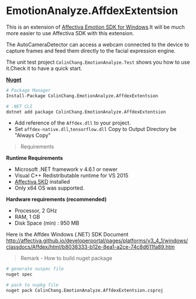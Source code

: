 # EmotionAnalyze.AffdexExtentsion

This is an extension of [Affectiva Emotion SDK for Windows](https://knowledge.affectiva.com/docs/analyze-the-camera-stream).It will be much more easier to use Affectiva SDK with this extension.

The AutoCameraDetector can access a webcam connected to the device to capture frames and feed them directly to the facial expression engine.

The unit test project `ColinChang.EmotionAnalyze.Test` shows you how to use it.Check it to have a quick start.

**[Nuget](https://www.nuget.org/packages/ColinChang.EmotionAnalyze.AffdexExtentsion/)**
```sh
# Package Manager
Install-Package ColinChang.EmotionAnalyze.AffdexExtentsion

# .NET CLI
dotnet add package ColinChang.EmotionAnalyze.AffdexExtentsion
```

* Add reference of the `Affdex.dll` to your project. 
* Set `affdex-native.dll`,`tensorflow.dll` Copy to Output Directory be "Always Copy"

>Requirements

**Runtime Requirements**

* Microsoft .NET framework v 4.6.1 or newer
* Visual C++ Redistributable runtime for VS 2015
* [Affectiva SKD](https://knowledge.affectiva.com/docs/getting-started-with-the-emotion-sdk-for-windows#section-1-download-and-run-the-sdk-installer) installed
* Only x64 OS was supported. 

**Hardware requirements (recommended)**
* Processor, 2 GHz
* RAM, 1 GB
* Disk Space (min) : 950 MB

Here is the Affdex Windows (.NET) SDK Document
http://affectiva.github.io/developerportal/pages/platforms/v3_4_1/windows/classdocs/Affdex/html/b8038333-b12e-8ea1-a2ce-74c8d611fa89.htm

> Remark - How to build nuget package
```sh
# generate nuspec file
nuget spec

# pack to nupkg file
nuget pack ColinChang.EmotionAnalyze.AffdexExtentsion.csproj
```
